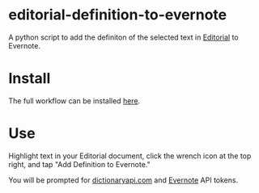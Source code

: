 # editorial-definition-to-evernote

A python script to add the definiton of the selected text in [Editorial](http://omz-software.com/editorial/) to Evernote.

# Install

The full workflow can be installed [here](http://www.editorial-workflows.com/workflow/5849379982278656/MgwjVpf2NyI).

# Use

Highlight text in your Editorial document, click the wrench icon at the top right, and tap "Add Definition to Evernote."

You will be prompted for [dictionaryapi.com](http://www.dictionaryapi.com/) and [Evernote](https://www.evernote.com/api/DeveloperToken.action) API tokens.